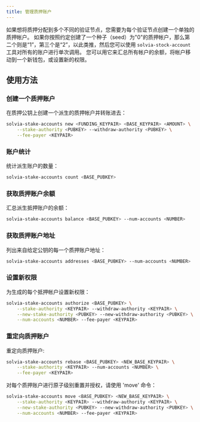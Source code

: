 ```yaml
---
title: 管理质押账户
---
```


如果想将质押分配到多个不同的验证节点，您需要为每个验证节点创建一个单独的质押帐户。 如果你按照约定创建了一个种子（seed）为"0"的质押帐户，那么第二个则是“1”，第三个是“2”，以此类推，然后您可以使用 `solvia-stock-account` 工具对所有的账户进行单次调用。 您可以用它来汇总所有帐户的余额，将帐户移动到一个新钱包，或设置新的权限。

## 使用方法

### 创建一个质押账户

在质押公钥上创建一个派生的质押帐户并转账进去：

```bash
solvia-stake-accounts new <FUNDING_KEYPAIR> <BASE_KEYPAIR> <AMOUNT> \
    --stake-authority <PUBKEY> --withdraw-authority <PUBKEY> \
    --fee-payer <KEYPAIR>
```

### 账户统计

统计派生账户的数量：

```bash
solvia-stake-accounts count <BASE_PUBKEY>
```

### 获取质押账户余额

汇总派生抵押账户的余额：

```bash
solvia-stake-accounts balance <BASE_PUBKEY> --num-accounts <NUMBER>
```

### 获取质押账户地址

列出来自给定公钥的每一个质押账户地址：

```bash
solvia-stake-accounts addresses <BASE_PUBKEY> --num-accounts <NUMBER>
```

### 设置新权限

为生成的每个抵押帐户设置新权限：

```bash
solvia-stake-accounts authorize <BASE_PUBKEY> \
    --stake-authority <KEYPAIR> --withdraw-authority <KEYPAIR> \
    --new-stake-authority <PUBKEY> --new-withdraw-authority <PUBKEY> \
    --num-accounts <NUMBER> --fee-payer <KEYPAIR>
```

### 重定向质押账户

重定向质押账户:

```bash
solvia-stake-accounts rebase <BASE_PUBKEY> <NEW_BASE_KEYPAIR> \
    --stake-authority <KEYPAIR> --num-accounts <NUMBER> \
    --fee-payer <KEYPAIR>
```

对每个质押账户进行原子级别重置并授权，请使用 'move' 命令：

```bash
solvia-stake-accounts move <BASE_PUBKEY> <NEW_BASE_KEYPAIR> \
    --stake-authority <KEYPAIR> --withdraw-authority <KEYPAIR> \
    --new-stake-authority <PUBKEY> --new-withdraw-authority <PUBKEY> \
    --num-accounts <NUMBER> --fee-payer <KEYPAIR>
```
